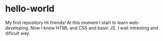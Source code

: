 # hello-world
My first repository
Hi friends!
At this moment I start to learn web-developing. Now I know HTML and CSS and basic JS. I wait intresting and dificult way. 
